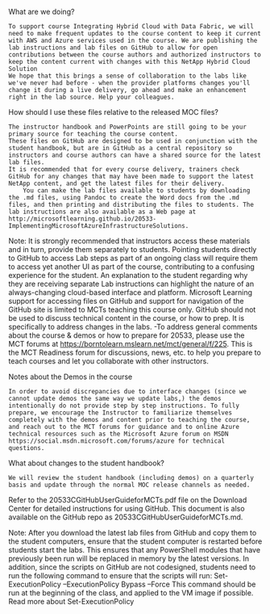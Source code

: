 What are we doing?

    To support course Integrating Hybrid Cloud with Data Fabric, we will need to make frequent updates to the course content to keep it current with AWS and Azure services used in the course. We are publishing the lab instructions and lab files on GitHub to allow for open contributions between the course authors and authorized instructors to keep the content current with changes with this NetApp Hybrid Cloud Solution
    We hope that this brings a sense of collaboration to the labs like we've never had before - when the provider platforms changes you'll change it during a live delivery, go ahead and make an enhancement right in the lab source. Help your colleagues.

How should I use these files relative to the released MOC files?

    The instructor handbook and PowerPoints are still going to be your primary source for teaching the course content.
    These files on GitHub are designed to be used in conjunction with the student handbook, but are in GitHub as a central repository so instructors and course authors can have a shared source for the latest lab files.
    It is recommended that for every course delivery, trainers check GitHub for any changes that may have been made to support the latest NetApp content, and get the latest files for their delivery.
        You can make the lab files available to students by downloading the .md files, using Pandoc to create the Word docs from the .md files, and then printing and distributing the files to students. The lab instructions are also available as a Web page at http://microsoftlearning.github.io/20533-ImplementingMicrosoftAzureInfrastructureSolutions.

Note: It is strongly recommended that instructors access these materials and in turn, provide them separately to students. Pointing students directly to GitHub to access Lab steps as part of an ongoing class will require them to access yet another UI as part of the course, contributing to a confusing experience for the student. An explanation to the student regarding why they are receiving separate Lab instructions can highlight the nature of an always-changing cloud-based interface and platform. Microsoft Learning support for accessing files on GitHub and support for navigation of the GitHub site is limited to MCTs teaching this course only. GitHub should not be used to discuss technical content in the course, or how to prep. It is specifically to address changes in the labs. -To address general comments about the course & demos or how to prepare for 20533, please use the MCT forums at https://borntolearn.mslearn.net/mct/general/f/225. This is the MCT Readiness forum for discussions, news, etc. to help you prepare to teach courses and let you collaborate with other instructors.

Notes about the Demos in the course

    In order to avoid discrepancies due to interface changes (since we cannot update demos the same way we update labs,) the demos intentionally do not provide step by step instructions. To fully prepare, we encourage the Instructor to familiarize themselves completely with the demos and content prior to teaching the course, and reach out to the MCT forums for guidance and to online Azure technical resources such as the Microsoft Azure forum on MSDN https://social.msdn.microsoft.com/forums/azure for technical questions.

What about changes to the student handbook?

    We will review the student handbook (including demos) on a quarterly basis and update through the normal MOC release channels as needed.

Refer to the 20533CGitHubUserGuideforMCTs.pdf file on the Download Center for detailed instructions for using GitHub. This document is also available on the GitHub repo as 20533CGitHubUserGuideforMCTs.md.

Note: After you download the latest lab files from GitHub and copy them to the student computers, ensure that the student computer is restarted before students start the labs. This ensures that any PowerShell modules that have previously been run will be replaced in memory by the latest versions. In addition, since the scripts on GitHub are not codesigned, students need to run the following command to ensure that the scripts will run: Set-ExecutionPolicy –ExecutionPolicy Bypass –Force This command should be run at the beginning of the class, and applied to the VM image if possible. Read more about Set-ExecutionPolicy

